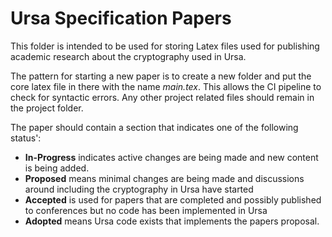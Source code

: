 # Ursa Specification Papers

This folder is intended to be used for storing Latex files used for publishing
academic research about the cryptography used in Ursa.

The pattern for starting a new paper is to create a new folder and put 
the core latex file in there with the name *main.tex*. This allows the CI
pipeline to check for syntactic errors. Any other project related files should remain
in the project folder.

The paper should contain a section that indicates one of the following status':

- **In-Progress** indicates active changes are being made and new content is being added.
- **Proposed** means minimal changes are being made and discussions around including the cryptography in Ursa have started
- **Accepted** is used for papers that are completed and possibly published to conferences but no code has been implemented in Ursa 
- **Adopted** means Ursa code exists that implements the papers proposal. 
